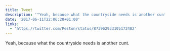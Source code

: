 ```yaml
---
title: Tweet
description: '"Yeah, because what the countryside needs is another cunt. "'
date: '2017-06-11T22:06:20+01:00'
links:
  - 'https://twitter.com/Peston/status/873962933105172482'
---
```

Yeah, because what the countryside needs is another cunt. 
